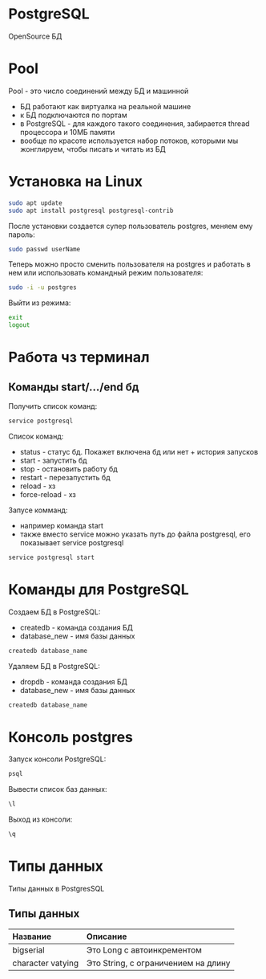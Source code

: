 # PostgreSQL

OpenSource БД

# Pool

Pool - это число соединений между БД и машинной

-   БД работают как виртуалка на реальной машине
-   к БД подключаются по портам
-   в PostgreSQL - для каждого такого соединения, забирается thread процессора и 10МБ памяти
-   вообще по красоте используется набор потоков, которыми мы жонглируем, чтобы писать и читать из БД

# Установка на Linux

```bash
sudo apt update
sudo apt install postgresql postgresql-contrib
```

После установки создается супер пользователь postgres, меняем ему пароль:

```bash
sudo passwd userName
```

Теперь можно просто сменить пользователя на postgres и работать в нем или использовать командный режим пользователя:

```bash
sudo -i -u postgres
```

Выйти из режима:

```bash
exit
logout
```

# Работа чз терминал

## Команды start/.../end бд

Получить список команд:

```bash
service postgresql
```

Список команд:

-   status - статус бд. Покажет включена бд или нет + история запусков
-   start - запустить бд
-   stop - остановить работу бд
-   restart - перезапустить бд
-   reload - хз
-   force-reload - хз

Запусе комманд:

-   например команда start
-   также вместо service можно указать путь до файла postgresql, его показывает service postgresql

```bash
service postgresql start
```

# Команды для PostgreSQL

Создаем БД в PostgreSQL:

-   createdb - команда создания БД
-   database_new - имя базы данных

```bash
createdb database_name
```

Удаляем БД в PostgreSQL:

-   dropdb - команда создания БД
-   database_new - имя базы данных

```bash
createdb database_name
```

# Консоль postgres

Запуск консоли PostgreSQL:

```bash
psql
```

Вывести список баз данных:

```bash
\l
```

Выход из консоли:

```bash
\q
```

# Типы данных

Типы данных в PostgresSQL

## Типы данных

| Название          | Описание                            |
| :---------------- | :---------------------------------- |
| bigserial         | Это Long с автоинкрементом          |
| character vatying | Это String, с ограничением на длину |
